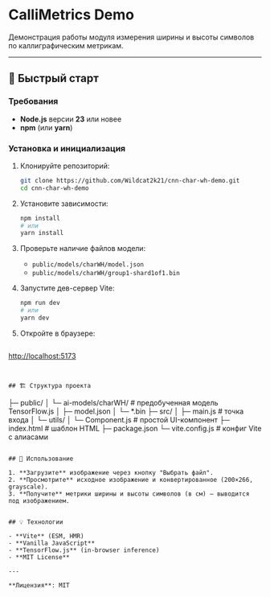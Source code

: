 # CalliMetrics Demo

Демонстрация работы модуля измерения ширины и высоты символов по каллиграфическим метрикам.

---

## 🚀 Быстрый старт

### Требования

* **Node.js** версии **23** или новее
* **npm** (или **yarn**)

### Установка и инициализация

1. Клонируйте репозиторий:

   ```bash
   git clone https://github.com/Wildcat2k21/cnn-char-wh-demo.git
   cd cnn-char-wh-demo
   ```

2. Установите зависимости:

   ```bash
   npm install
   # или
   yarn install
   ```

3. Проверьте наличие файлов модели:

   * `public/models/charWH/model.json`
   * `public/models/charWH/group1-shard1of1.bin`

4. Запустите дев-сервер Vite:

   ```bash
   npm run dev
   # или
   yarn dev
   ```

5. Откройте в браузере:

   ```
   ```

[http://localhost:5173](http://localhost:5173)

```


## 🏗 Структура проекта

```

├─ public/
│  └─ ai-models/charWH/   # предобученная модель TensorFlow\.js
│     ├─ model.json
│     └─ \*.bin
├─ src/
│  ├─ main.js          # точка входа
│  └─ utils/
│     └─ Component.js  # простой UI-компонент
├─ index.html          # шаблон HTML
├─ package.json
└─ vite.config.js      # конфиг Vite с алиасами

```

## 🔧 Использование

1. **Загрузите** изображение через кнопку "Выбрать файл".
2. **Просмотрите** исходное изображение и конвертированное (200×266, grayscale).
3. **Получите** метрики ширины и высоты символов (в см) — выводится под изображением.


## 💡 Технологии

- **Vite** (ESM, HMR)
- **Vanilla JavaScript**
- **TensorFlow.js** (in-browser inference)
- **MIT License**

---

**Лицензия**: MIT

```
